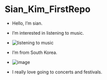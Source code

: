 # Sian_Kim_FirstRepo
- Hello, I’m sian.
- I’m interested in listening to music.
- ![listening to music](https://user-images.githubusercontent.com/90750078/135726882-2a923777-1999-4de9-a58e-11b0e7e2de8b.jpg)
- I’m from South Korea.
- ![image](https://user-images.githubusercontent.com/90750078/135726853-91fcb759-b400-4a79-9868-59002c581a76.jpg)

- I really love going to concerts and festivals. 
